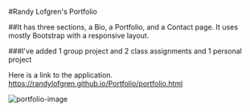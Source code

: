 #Randy Lofgren's Portfolio 

##It has three sections, a Bio, a Portfolio, and a Contact page. It uses mostly Bootstrap with a responsive layout. 

###I've added 1 group project and 2 class assignments and 1 personal project 


Here is a link to the application. https://randylofgren.github.io/Portfolio/portfolio.html

![portfolio-image](https://user-images.githubusercontent.com/43276499/99863394-e8abcb80-2b6b-11eb-8b5e-ecad520c7056.png)



